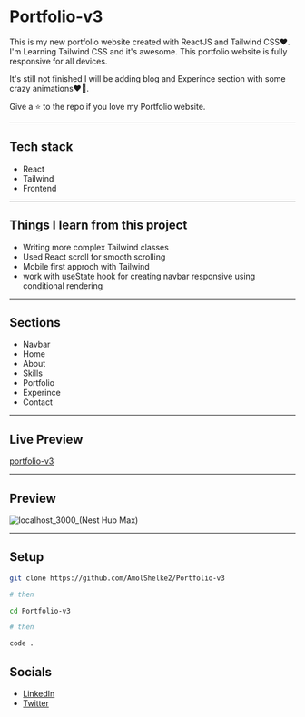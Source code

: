 # Portfolio-v3

This is my new portfolio website created with ReactJS and Tailwind CSS❤️. I'm Learning Tailwind CSS and it's awesome. This portfolio website is fully responsive for all devices.

It's still not finished I will be adding blog and Experince section with some crazy animations❤️‍🔥.

Give a ⭐ to the repo if you love my Portfolio website.

<hr>

## Tech stack

- React
- Tailwind
- Frontend

<hr>

## Things I learn from this project

- Writing more complex Tailwind classes
- Used React scroll for smooth scrolling
- Mobile first approch with Tailwind
- work with useState hook for creating navbar responsive using conditional rendering

<hr>

## Sections

- Navbar
- Home
- About
- Skills
- Portfolio
- Experince
- Contact

<hr>

## Live Preview

[portfolio-v3](https://portfolio-v3-beta-lovat.vercel.app/)

<hr>

## Preview

![localhost_3000_(Nest Hub Max)](https://user-images.githubusercontent.com/95171638/222509127-fa9df13c-2bb3-486f-ae74-806520417f63.png)

<hr>

## Setup

```bash
git clone https://github.com/AmolShelke2/Portfolio-v3

# then

cd Portfolio-v3

# then

code .
```

## Socials

- [LinkedIn](https://www.linkedin.com/in/amol-shelke-627813220/)
- [Twitter](https://twitter.com/Amol_shelke09)
